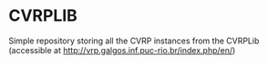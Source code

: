 # CVRPLIB
Simple repository storing all the CVRP instances from the CVRPLib (accessible at http://vrp.galgos.inf.puc-rio.br/index.php/en/)
